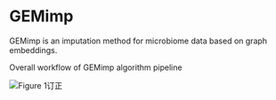 # GEMimp
GEMimp is an imputation method for microbiome data based on graph embeddings.

Overall workflow of GEMimp algorithm pipeline

![Figure 1订正](https://github.com/user-attachments/assets/8e0f35e4-5a45-4578-a115-23f86735ae12)

